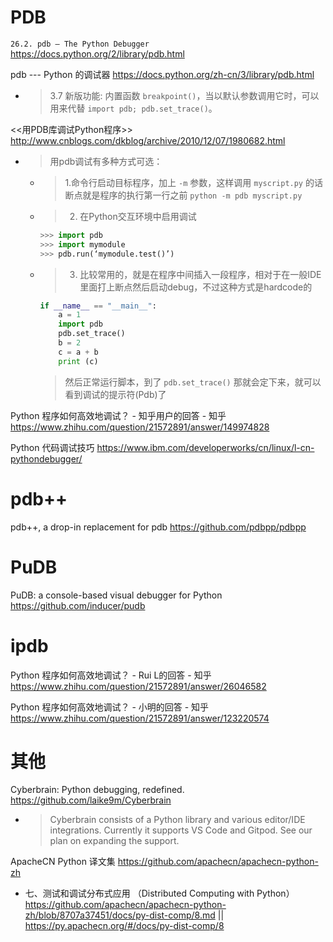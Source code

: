 
# PDB

`26.2. pdb — The Python Debugger` https://docs.python.org/2/library/pdb.html

pdb --- Python 的调试器 https://docs.python.org/zh-cn/3/library/pdb.html
- > 3.7 新版功能: 内置函数 `breakpoint()`，当以默认参数调用它时，可以用来代替 `import pdb; pdb.set_trace()`。

<<用PDB库调试Python程序>> http://www.cnblogs.com/dkblog/archive/2010/12/07/1980682.html
- > 用pdb调试有多种方式可选：
  * > 1.命令行启动目标程序，加上 `-m` 参数，这样调用 `myscript.py` 的话断点就是程序的执行第一行之前 `python -m pdb myscript.py`
  * > 2. 在Python交互环境中启用调试
    ```py
    >>> import pdb
    >>> import mymodule
    >>> pdb.run(‘mymodule.test()’)
    ```
  * > 3. 比较常用的，就是在程序中间插入一段程序，相对于在一般IDE里面打上断点然后启动debug，不过这种方式是hardcode的
    ```py
    if __name__ == "__main__":
        a = 1
        import pdb
        pdb.set_trace()
        b = 2
        c = a + b
        print (c)
    ```
    > 然后正常运行脚本，到了 `pdb.set_trace()` 那就会定下来，就可以看到调试的提示符(Pdb)了

Python 程序如何高效地调试？ - 知乎用户的回答 - 知乎 https://www.zhihu.com/question/21572891/answer/149974828

Python 代码调试技巧 https://www.ibm.com/developerworks/cn/linux/l-cn-pythondebugger/

# pdb++

pdb++, a drop-in replacement for pdb https://github.com/pdbpp/pdbpp

# PuDB

PuDB: a console-based visual debugger for Python https://github.com/inducer/pudb

# ipdb

Python 程序如何高效地调试？ - Rui L的回答 - 知乎 https://www.zhihu.com/question/21572891/answer/26046582

Python 程序如何高效地调试？ - 小明的回答 - 知乎 https://www.zhihu.com/question/21572891/answer/123220574

# 其他

Cyberbrain: Python debugging, redefined. https://github.com/laike9m/Cyberbrain
- > Cyberbrain consists of a Python library and various editor/IDE integrations. Currently it supports VS Code and Gitpod. See our plan on expanding the support.

ApacheCN Python 译文集 https://github.com/apachecn/apachecn-python-zh
- 七、测试和调试分布式应用 （Distributed Computing with Python） https://github.com/apachecn/apachecn-python-zh/blob/8707a37451/docs/py-dist-comp/8.md || https://py.apachecn.org/#/docs/py-dist-comp/8
